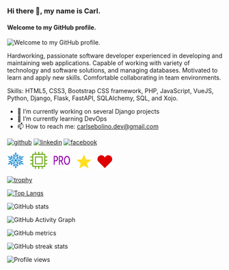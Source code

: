 ### Hi there 👋, my name is Carl.
#### Welcome to my GitHub profile.
![Welcome to my GitHub profile.](https://carlsebolino/carlsebolino/img/primary_weapons.jpg)

Hardworking, passionate software developer experienced in developing and maintaining web applications. Capable of working with variety of technology and software solutions, and managing databases. Motivated to learn and apply new skills. Comfortable collaborating in team environments.

Skills: HTML5, CSS3, Bootstrap CSS framework, PHP, JavaScript, VueJS, Python, Django, Flask, FastAPI, SQLAlchemy, SQL, and Xojo.

- 🔭 I’m currently working on several Django projects
- 🌱 I’m currently learning DevOps
- 📫 How to reach me: carlsebolino.dev@gmail.com


[<img src='https://cdn.jsdelivr.net/npm/simple-icons@3.0.1/icons/github.svg' alt='github' height='40'>](https://github.com/carlsebolino)  [<img src='https://cdn.jsdelivr.net/npm/simple-icons@3.0.1/icons/linkedin.svg' alt='linkedin' height='40'>](https://www.linkedin.com/in/carlvtsebolino/)  [<img src='https://cdn.jsdelivr.net/npm/simple-icons@3.0.1/icons/facebook.svg' alt='facebook' height='40'>](https://www.facebook.com/archilseb)

<a href='https://archiveprogram.github.com/'><img src='https://raw.githubusercontent.com/acervenky/animated-github-badges/master/assets/acbadge.gif' width='40' height='40'></a> <a href='https://docs.github.com/en/developers'><img src='https://raw.githubusercontent.com/acervenky/animated-github-badges/master/assets/devbadge.gif' width='40' height='40'></a> <a href='https://github.com/pricing'><img src='https://raw.githubusercontent.com/acervenky/animated-github-badges/master/assets/pro.gif' width='40' height='40'></a> <a href='https://stars.github.com/'><img src='https://raw.githubusercontent.com/acervenky/animated-github-badges/master/assets/starbadge.gif' width='35' height='35'></a> <a href='https://docs.github.com/en/github/supporting-the-open-source-community-with-github-sponsors'><img src='https://raw.githubusercontent.com/acervenky/animated-github-badges/master/assets/sponsorbadge.gif' width='35' height='35'></a> 

[![trophy](https://github-profile-trophy.vercel.app/?username=carlsebolino)](https://github.com/ryo-ma/github-profile-trophy)

[![Top Langs](https://github-readme-stats.vercel.app/api/top-langs/?username=carlsebolino)](https://github.com/anuraghazra/github-readme-stats)

![GitHub stats](https://github-readme-stats.vercel.app/api?username=carlsebolino&show_icons=true&count_private=true)

![GitHub Activity Graph](https://activity-graph.herokuapp.com/graph?username=carlsebolino)

![GitHub metrics](https://metrics.lecoq.io/carlsebolino)

![GitHub streak stats](https://github-readme-streak-stats.herokuapp.com/?user=carlsebolino)

![Profile views](https://gpvc.arturio.dev/carlsebolino)
